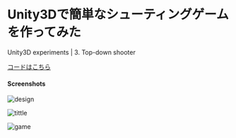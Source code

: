 # Unity3Dで簡単なシューティングゲームを作ってみた
Unity3D experiments | 3. Top-down shooter

[コードはこちら](https://github.com/colintrinity/Spaceshooter2D)

#### Screenshots

![design](https://raw.githubusercontent.com/colintrinity/Spaceshooter2D/screenshots/screenshot-design.png "design")

![tittle](https://raw.githubusercontent.com/colintrinity/Spaceshooter2D/screenshots/screenshot-tittle.png "tittle")

![game](https://raw.githubusercontent.com/colintrinity/Spaceshooter2D/screenshots/screenshot-game.png "game")